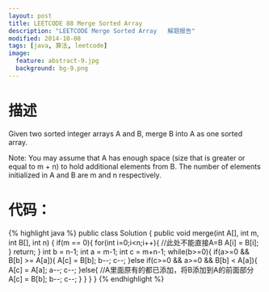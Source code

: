 ```yaml
---
layout: post
title: LEETCODE 88 Merge Sorted Array
description: "LEETCODE Merge Sorted Array   解题报告"
modified: 2014-10-08
tags: [java, 算法, leetcode]
image:
  feature: abstract-9.jpg
  background: bg-9.png
---
```


# 描述
Given two sorted integer arrays A and B, merge B into A as one sorted array.

Note:
You may assume that A has enough space (size that is greater or equal to m + n) to hold additional elements from B. The number of elements initialized in A and B are m and n respectively.

<!--more-->
# 代码：
{% highlight java %}
public class Solution {
    public void merge(int A[], int m, int B[], int n) {
        if(m == 0){
            for(int i=0;i<n;i++){ //此处不能直接A=B
                A[i] = B[i];
            }
            return;
        }
        int b = n-1;
        int a = m-1;
        int c = m+n-1;
        while(b>=0){
            if(a>=0 && B[b] >= A[a]){
                A[c] = B[b];
                b--;
                c--;
            }else if(c>=0 && a>=0 && B[b] < A[a]){
                A[c] = A[a];
                a--;
                c--;
            }else{ //A里面原有的都已添加，将B添加到A的前面部分
                A[c] = B[b];
                b--;
                c--;
            }
        }
    }
}
{% endhighlight %}